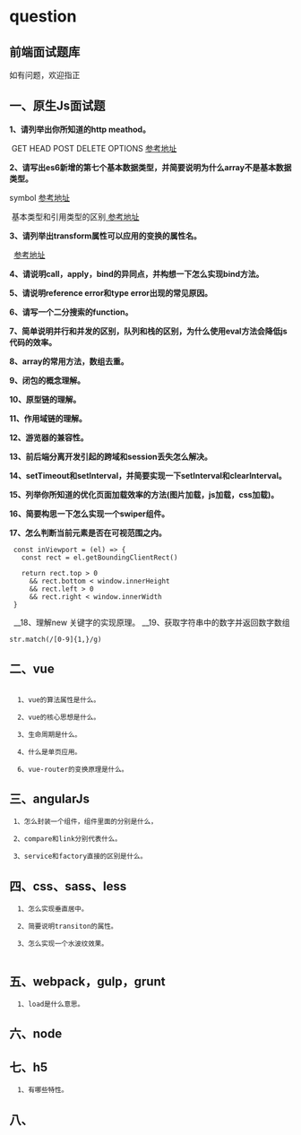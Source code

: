 # question
## 前端面试题库

如有问题，欢迎指正

## 一、原生Js面试题

 __1、请列举出你所知道的http meathod。__
 
  GET HEAD POST DELETE OPTIONS
  [ 参考地址]( https://www.jianshu.com/p/1a49a7b08ee0)
 
 __2、请写出es6新增的第七个基本数据类型，并简要说明为什么array不是基本数据类型。__
 
   symbol [ 参考地址]( http://es6.ruanyifeng.com/#docs/symbol)
  
   基本类型和引用类型的区别[ 参考地址]( https://www.cnblogs.com/cxying93/p/6106469.html)
 
 __3、请列举出transform属性可以应用的变换的属性名。__
 
   [ 参考地址]( http://www.w3school.com.cn/cssref/pr_transform.asp)
   
 __4、请说明call，apply，bind的异同点，并构想一下怎么实现bind方法。__
 
 
 __5、请说明reference error和type error出现的常见原因。__
 
 __6、请写一个二分搜索的function。__
 
 __7、简单说明并行和并发的区别，队列和栈的区别，为什么使用eval方法会降低js代码的效率。__
 
__8、array的常用方法，数组去重。__

__9、闭包的概念理解。__
 
__10、原型链的理解。__
 
__11、作用域链的理解。__
 
__12、游览器的兼容性。__
 
__13、前后端分离开发引起的跨域和session丢失怎么解决。__
 
__14、setTimeout和setInterval，并简要实现一下setInterval和clearInterval。__
 
__15、列举你所知道的优化页面加载效率的方法(图片加载，js加载，css加载)。__
 
__16、简要构思一下怎么实现一个swiper组件。__
 
__17、怎么判断当前元素是否在可视范围之内。__
 ```
  const inViewport = (el) => {
    const rect = el.getBoundingClientRect()

    return rect.top > 0
      && rect.bottom < window.innerHeight
      && rect.left > 0
      && rect.right < window.innerWidth
  }
  ```
  
__18、理解new 关键字的实现原理。
__19、获取字符串中的数字并返回数字数组
```
str.match(/[0-9]{1,}/g)
```


## 二、vue
```

  1、vue的算法属性是什么。
  
  2、vue的核心思想是什么。
  
  3、生命周期是什么。
  
  4、什么是单页应用。
  
  6、vue-router的变换原理是什么。
  ```

## 三、angularJs
```
 1、怎么封装一个组件，组件里面的分别是什么，
 
 2、compare和link分别代表什么。
 
 3、service和factory直接的区别是什么。
 ```
 

## 四、css、sass、less
```
  1、怎么实现垂直居中。
  
  2、简要说明transiton的属性。
  
  3、怎么实现一个水波纹效果。
  
 ```

## 五、webpack，gulp，grunt
```
  1、load是什么意思。
```
## 六、node

## 七、h5
```
  1、有哪些特性。
```
## 八、

